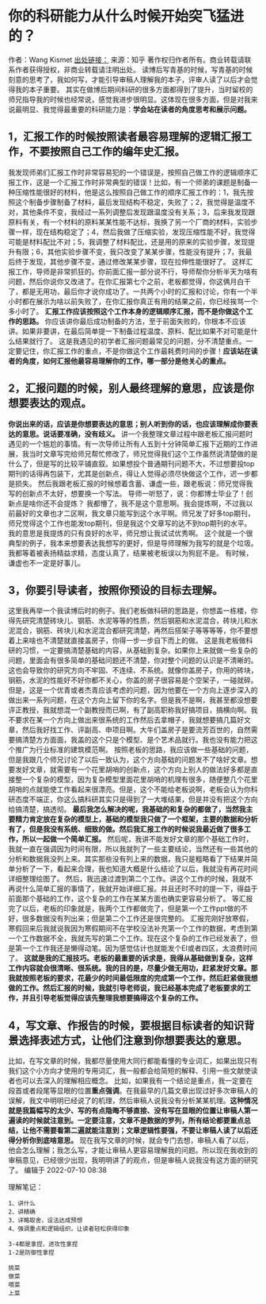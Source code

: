 # 你的科研能力从什么时候开始突飞猛进的？

作者：Wang Kismet
[出处链接：](https://www.zhihu.com/question/524855881/answer/2563670389)
来源：知乎
著作权归作者所有。商业转载请联系作者获得授权，非商业转载请注明出处。
读博后写青基的时候，写青基的时候刻意的思考了，我如何写，才能引导审稿人理解我的本子，评审人读了以后才会觉得我的本子重要。
其实在做博后期间科研的很多方面都得到了提升，当时留校的师兄指导我的时候也经常说，感觉我进步很明显。这体现在很多方面，但是对我来说最明显、我觉得最重要的科研能力是：**学会站在读者的角度思考和展示问题。**

## 1，汇报工作的时候按照读者最容易理解的逻辑汇报工作，不要按照自己工作的编年史汇报。
我发现师弟们汇报工作时非常容易犯的一个错误是，按照自己做工作的逻辑顺序汇报工作，这是一个汇报工作时非常典型的错误！比如，有一个师弟的课题是制备一种压缩性能很好的材料，他是这么按照自己做工作的顺序汇报工作的：1，我先按照这个制备步骤制备了材料，最后发现结构不稳定，失败了；2，我觉得是温度不对，其他条件不变，我经过一系列调整后发现跟温度没有关系；3，后来我发现跟原料有关，有一个材料的原料某某性能不达标，我换了另一个厂商的材料，实验步骤一样，现在结构稳定了；4，然后我做了压缩实验，发现压缩性能不好，我觉得可能是材料配比不对；5，我调整了材料配比，还是用的原来的实验步骤，发现提升有限；6，其他实验步骤不变，我只改变了某某步骤，性能没有提升；7，我最后终于发现，其他步骤不变，通过修改某某步骤，现在拉伸性能很好了。
这样汇报工作，导师是非常抓狂的。你前面汇报一部分说不行，导师帮你分析半天为啥有问题，然后你说你又改进了。在你汇报第七个之前，老板都觉得，你这俩月白干了，都是无用功，最后你才说你成功了。一共两个小时的汇报和讨论，你有一个半小时都在展示为啥以前失败了，在你汇报你真正有用的结果之前，你已经挨骂一个多小时了。
**汇报工作应该按照这个工作本身的逻辑顺序汇报，而不是你做这个工作的思路。** 你应该讲你最后成功制备的方法，至于前面失败的，你根本不应该讲。如果非要讲，在最后简单提一下制备过程温度、原料、配比如果不对可能是什么结果就行了。
这是我遇见的初学者汇报问题最常见的问题，分不清楚重点。一定要记住，你汇报工作的重点，不是你做这个工作最耗费时间的步骤！**应该站在读者的角度，如何汇报他最容易理解你的工作，哪一部分是他关心的重点。**

## 2，汇报问题的时候，别人最终理解的意思，应该是你想要表达的观点。
**你说出来的话，应该是你想要表达的意思；别人听到你的话，也应该理解成你要表达的意思。说话要准确，没有歧义。**
讲一个我整理文章过程中跟老板汇报问题时遇见的一个尴尬的事情。有一次导师让所有人五到十分钟简单汇报下近期的工作进展，我当时文章写完给师兄帮忙修改了，师兄觉得我们这个工作虽然说清楚做的是什么了，但是写的比较平铺直叙。如果想投个普通期刊问题不大，不过想要投top期刊的话得再包装下，尤其是创新点，得让人觉得必须尽快做这个工作，迟一步都是损失。
然后我跟老板汇报的时候想着含蓄、谦虚一些，跟老板说：师兄觉得我写的创新点不太好，想要换一个写法。
导师一听怒了，说：你都博士毕业了！创新点是啥你还不会提炼？
我都懵了，我不是这个意思啊。我会提炼啊，不过我以前最好的文章也才二区啊，我文章只能写到这个水平啊。师兄发了好多top期刊，师兄觉得这个工作也能发top期刊，但是我这个文章写的达不到top期刊的水平。我的意思是我提炼的只有良好的水平，师兄想让我试试优秀啊。
这个就是一个很典型的例子，我本来想要表达我想写的更好，但是导师理解为我写的就是个垃圾。我都等着被表扬精益求精，态度认真了，结果被老板误以为狗屁不是。
有时候，谦虚也不一定是好事儿。

## 3，你要引导读者，按照你预设的目标去理解。
这里我再举一个我读博后时的例子。我们老板做科研的思路是，你想盖一栋楼，你得先研究清楚砖块儿、钢筋、水泥等等的性质，然后钢筋和水泥混合，砖块儿和水泥混合，钢筋、砖块儿和水泥混合都研究清楚，再然后搭架子等等等等，你不要想着上来啥也不清楚就直接盖房子，你得一步一步自下而上的做。
这是我老板做科研的习惯，一定要搞清楚基础的内容，从基础到复杂。如果你上来就做一些复杂的问题，里面会有很多简单的基础问题还不清楚，你对整个问题的认识是不清晰的。这也会导致你的研究方向不牢固、不连续、不系统。就像你盖房子，你用的砖块，钢筋，水泥的性能好不好你都不关心，你盖的房子很容易是个空架子，一碰就碎。
但是，这是一个优青或者杰青应该考虑的问题，因为他要在一个方向上逐步深入的做出来一系列问题，在这个方向上留下你的名字。但是我不是啊，我甚至都没想要评正教授，我就想混一个副教授而已啊，有了副高职称我好搞项目，搞横向啊。我不要求在某一个方向上做出来很系统的工作然后去拿帽子，我就想要搞几篇好文章，然后我好找工作、评副高、申项目啊。大牛们盖房子是要流芳百世的，自然需要搞清楚方方面面，我盖的这个只是个模型、是个艺术品就行。我也没有能力把这个推广为行业标准的建筑模范啊。
按照老板的思路，我应该做一些基础的问题，但是我跟几个师兄讨论了以后一致认为，这个方向基础的问题发不了啥好文章。想要发好文章，就需要有一个花里胡哨的创新点，这个方向上别人的做法好多都是直接整一个复杂的模型，因为复杂模型里面花里胡哨的机理有很多，随便整几个花里胡哨的点就能使工作看起来很漂亮。但是，这个不能给老板说啊，老板会认为你科研态度不端正，你这么搞科研其实只是得到了一大堆结果，但是并没有把这个方向给搞清楚，搞透彻。
**最后我怎么解决的呢，我基础的和复杂的都做了，当然我主要精力肯定放在复杂的模型上，基础的模型我只做了一个框架，主要的数据和分析有了，但是我没有系统、细致的做。然后我汇报工作的时候说我最近做了很多工作，所以一起做一个简单汇报。**
然后呢，我讲不能发好文章的那个基础工作时，我就一直在强调因为时间有限，所以我就列了一些主要结论，当然还有一些其他的分析和数据我没列上来。其实那些没有列上来的数据，我只是粗略看了下结果并简单分析了一下，看起来合理，我也知道大概是什么结论了以后，我就没有再花时间详细整理绘图了。
然后，我迅速过渡到第二个工作。讲这个工作的时候，我就不再说什么简单汇报的事情了，我就开始详细汇报。并且还时不时的提一下，得益于前面那个基础的工作，这个复杂的工作在某某方面也确实更容易分析了。
等汇报完了以后，老板的印象就是，我两个工作都做完了，但是第一个工作ppt做的不好，很多数据没有列出来；但是第二个工作还是很完整的。
汇报完刚好放寒假，寒假回来后我就说我因为寒假期间不在学校没法补充第一个工作的数据，考虑到第一个工作数据不全，我就先写的第二个工作。现在这个复杂的工作已经发表了，但是第一个工作我还是懒得动笔。因为感觉估计也就能发个EI或者四区，太浪费时间了。
**这就是我的汇报技巧。老板的最重要的诉求是，我得从基础做到复杂，这样工作内容就会很清晰、很系统。我的目的是，尽量少做无用功，赶紧发好文章。那我就按照老板的要求，花最少的时间最低限度的完成第一个工作，然后赶紧做我想做的工作。然后汇报的时候，我就引导老师说，我已经基本完成了老板要求的工作，并且引导老板觉得应该先整理我想要搞得这个复杂的工作。**

## 4，写文章、作报告的时候，要根据目标读者的知识背景选择表述方式，让他们注意到你想要表达的意思。
比如，在写文章的时候，我都尽量使用大同行都能看懂的专业词汇，如果出现只有我们这个小方向才使用的专用词汇，我一般都会给简短的解释、引用一些文献使读者也可以去深入的理解相应概念。
比如，如果我有一个结论是重点，我一定要在段首或者段尾等显眼的位置**重点强调**。在我最早的几篇文章出现过好多次审稿人的误解，我文中明明已经说了的机理，然后审稿人说我没有分析某某机理。**这种情况就是我篇幅写的太少、写的有点隐晦不够直接、没有写在显眼的位置让审稿人第一遍读的时候就注意到。一定要注意，文章不是数据的罗列，所有结论都要重点总结，让他不需要看第二遍就能注意到；文章逻辑性要强，不要让审稿人读了以后还得分析你到底啥意思。** 现在我写文章的时候，就会专门去想，审稿人看了以后，他会怎么理解；我怎么写，才能让审稿人更容易理解我的问题。所以现在我收到的审稿意见，已经很少出现，我明明讲了的观点，但是审稿人说我没有这方面的研究了。
编辑于 2022-07-10 08:38

理解笔记：
```
1、讲什么
2、讲精确
3、详略取舍，设法达成预想
4、强调重点和逻辑组织，让读者轻松获得印象

3-4都是拿捏，进攻性拿捏
1-2是防御性拿捏
```


```
挑菜
做菜
喂菜
上菜
```

